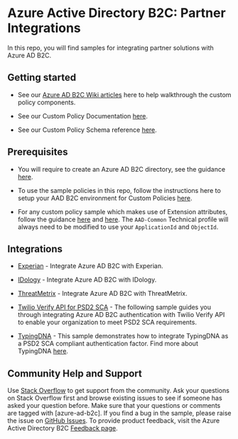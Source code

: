 # Azure Active Directory B2C: Partner Integrations

In this repo, you will find samples for integrating partner solutions with Azure AD B2C.

## Getting started
- See our [Azure AD B2C Wiki articles](https://github.com/azure-ad-b2c/ief-wiki/wiki) here to help walkthrough the custom policy components.

- See our Custom Policy Documentation [here](https://aka.ms/ief).

- See our Custom Policy Schema reference [here](https://docs.microsoft.com/en-us/azure/active-directory-b2c/active-directory-b2c-reference-trustframeworks-defined-ief-custom).

## Prerequisites
- You will require to create an Azure AD B2C directory, see the guidance [here](https://docs.microsoft.com/en-us/azure/active-directory-b2c/tutorial-create-tenant).

- To use the sample policies in this repo, follow the instructions here to setup your AAD B2C environment for Custom Policies [here](https://docs.microsoft.com/en-us/azure/active-directory-b2c/active-directory-b2c-get-started-custom).

- For any custom policy sample which makes use of Extension attributes, follow the guidance [here](https://docs.microsoft.com/en-us/azure/active-directory-b2c/active-directory-b2c-create-custom-attributes-profile-edit-custom#create-a-new-application-to-store-the-extension-properties) and [here](https://docs.microsoft.com/en-us/azure/active-directory-b2c/active-directory-b2c-create-custom-attributes-profile-edit-custom#modify-your-custom-policy-to-add-the-applicationobjectid). The `AAD-Common` Technical profile will always need to be modified to use your `ApplicationId` and `ObjectId`.


## Integrations
- [Experian](samples/Experian) - Integrate Azure AD B2C with Experian.

- [IDology](samples/IDology) - Integrate Azure AD B2C with IDology.

- [ThreatMetrix](samples/ThreatMetrix) - Integrate Azure AD B2C with ThreatMetrix.

- [Twilio Verify API for PSD2 SCA](samples/Twilio-VerifyAPI) - The following sample guides you through integrating Azure AD B2C authentication with Twilio Verify API to enable your organization to meet PSD2 SCA requirements.

- [TypingDNA](samples/TypingDNA) - This sample demonstrates how to integrate TypingDNA as a PSD2 SCA compliant authentication factor. Find more about TypingDNA [here](https://www.typingdna.com/).

## Community Help and Support
Use [Stack Overflow](https://stackoverflow.com/questions/tagged/azure-ad-b2c) to get support from the community. Ask your questions on Stack Overflow first and browse existing issues to see if someone has asked your question before. Make sure that your questions or comments are tagged with [azure-ad-b2c].
If you find a bug in the sample, please raise the issue on [GitHub Issues](https://github.com/azure-ad-b2c/samples/issues).
To provide product feedback, visit the Azure Active Directory B2C [Feedback page](https://feedback.azure.com/forums/169401-azure-active-directory?category_id=160596).
